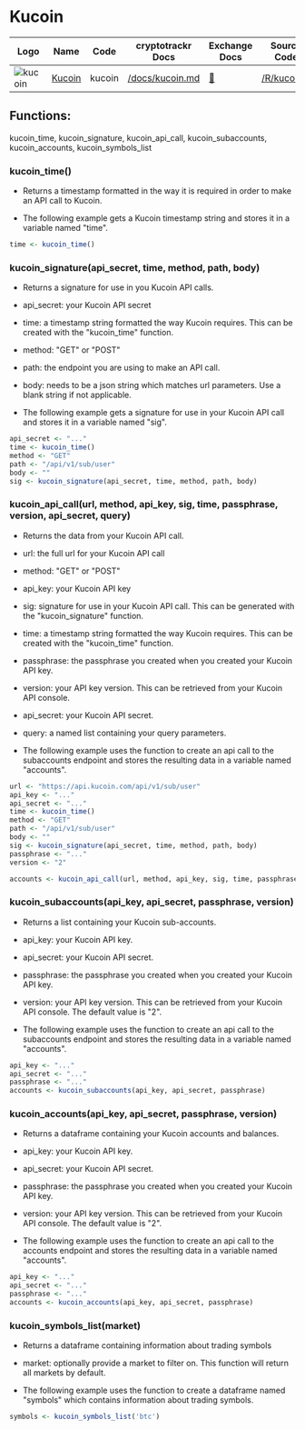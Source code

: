 # Kucoin

| Logo                                                                                            | Name                              | Code   | cryptotrackr Docs                                                                        | Exchange Docs                  | Source Code                                                                      |
|-------------------------------------------------------------------------------------------------|-----------------------------------|--------|------------------------------------------------------------------------------------------|--------------------------------|----------------------------------------------------------------------------------|
| ![kucoin](https://assets.staticimg.com/cms/media/1lB3PkckFDyfxz6VudCEACBeRRBi6sQQ7DDjz0yWM.svg) | [Kucoin](https://www.kucoin.com/) | kucoin | [/docs/kucoin.md](https://github.com/TrevorFrench/cryptotrackr/blob/main/docs/kucoin.md) | [🏢](https://docs.kucoin.com/) | [/R/kucoin.R](https://github.com/TrevorFrench/cryptotrackr/blob/main/R/kucoin.R) |

## Functions:

kucoin_time, kucoin_signature, kucoin_api_call, kucoin_subaccounts, kucoin_accounts, kucoin_symbols_list

### kucoin_time()

-   Returns a timestamp formatted in the way it is required in order to make an API call to Kucoin.

-   The following example gets a Kucoin timestamp string and stores it in a variable named "time".

``` r
time <- kucoin_time()
```

### kucoin_signature(api_secret, time, method, path, body)

-   Returns a signature for use in you Kucoin API calls.

-   api_secret: your Kucoin API secret

-   time: a timestamp string formatted the way Kucoin requires. This can be created with the "kucoin_time" function.

-   method: "GET" or "POST"

-   path: the endpoint you are using to make an API call.

-   body: needs to be a json string which matches url parameters. Use a blank string if not applicable.

-   The following example gets a signature for use in your Kucoin API call and stores it in a variable named "sig".

``` r
api_secret <- "..."
time <- kucoin_time()
method <- "GET"
path <- "/api/v1/sub/user"
body <- ""
sig <- kucoin_signature(api_secret, time, method, path, body)
```

### kucoin_api_call(url, method, api_key, sig, time, passphrase, version, api_secret, query)

-   Returns the data from your Kucoin API call.

-   url: the full url for your Kucoin API call

-   method: "GET" or "POST"

-   api_key: your Kucoin API key

-   sig: signature for use in your Kucoin API call. This can be generated with the "kucoin_signature" function.

-   time: a timestamp string formatted the way Kucoin requires. This can be created with the "kucoin_time" function.

-   passphrase: the passphrase you created when you created your Kucoin API key.

-   version: your API key version. This can be retrieved from your Kucoin API console.

-   api_secret: your Kucoin API secret.

-   query: a named list containing your query parameters.

-   The following example uses the function to create an api call to the subaccounts endpoint and stores the resulting data in a variable named "accounts".

``` r
url <- "https://api.kucoin.com/api/v1/sub/user"
api_key <- "..."
api_secret <- "..."
time <- kucoin_time()
method <- "GET"
path <- "/api/v1/sub/user"
body <- ""
sig <- kucoin_signature(api_secret, time, method, path, body)
passphrase <- "..."
version <- "2"

accounts <- kucoin_api_call(url, method, api_key, sig, time, passphrase, version, api_secret)
```

### kucoin_subaccounts(api_key, api_secret, passphrase, version)

-   Returns a list containing your Kucoin sub-accounts.

-   api_key: your Kucoin API key.

-   api_secret: your Kucoin API secret.

-   passphrase: the passphrase you created when you created your Kucoin API key.

-   version: your API key version. This can be retrieved from your Kucoin API console. The default value is "2".

-   The following example uses the function to create an api call to the subaccounts endpoint and stores the resulting data in a variable named "accounts".

``` r
api_key <- "..."
api_secret <- "..."
passphrase <- "..."
accounts <- kucoin_subaccounts(api_key, api_secret, passphrase)
```

### kucoin_accounts(api_key, api_secret, passphrase, version)

-   Returns a dataframe containing your Kucoin accounts and balances.

-   api_key: your Kucoin API key.

-   api_secret: your Kucoin API secret.

-   passphrase: the passphrase you created when you created your Kucoin API key.

-   version: your API key version. This can be retrieved from your Kucoin API console. The default value is "2".

-   The following example uses the function to create an api call to the accounts endpoint and stores the resulting data in a variable named "accounts".

``` r
api_key <- "..."
api_secret <- "..."
passphrase <- "..."
accounts <- kucoin_accounts(api_key, api_secret, passphrase)
```

### kucoin_symbols_list(market)

-   Returns a dataframe containing information about trading symbols

-   market: optionally provide a market to filter on. This function will return all markets by default.

-   The following example uses the function to create a dataframe named "symbols" which contains information about trading symbols.

``` r
symbols <- kucoin_symbols_list('btc')
```
